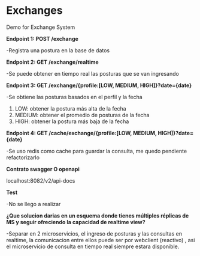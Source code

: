 # Exchanges
Demo for Exchange System

**Endpoint 1: POST /exchange** 

-Registra una postura en la base de datos

**Endpoint 2: GET /exchange/realtime**

-Se puede obtener en tiempo real las posturas que se van ingresando

**Endpoint 3: GET /exchange/{profile:[LOW, MEDIUM, HIGH]}?date={date}**

-Se obtiene las posturas basados en el perfil y la fecha

1. LOW:  obtener la postura más alta de la fecha
2. MEDIUM: obtener el promedio de posturas de la fecha
3. HIGH: obtener la postura más baja de la fecha

**Endpoint 4: GET /cache/exchange/{profile:[LOW, MEDIUM, HIGH]}?date={date}**

-Se uso redis como cache para guardar la consulta, me quedo pendiente refactorizarlo

**Contrato swagger O openapi**

localhost:8082/v2/api-docs

**Test**

-No se llego a realizar

**¿Que solucion darias en un esquema donde tienes múltiples réplicas de MS y seguir ofreciendo la capacidad de realtime view?**

-Separar en 2 microservicios, el ingreso de posturas y las consultas en realtime, la comunicacion entre ellos puede ser por webclient (reactivo) , asi el microservicio de consulta en tiempo real siempre estara disponible.


